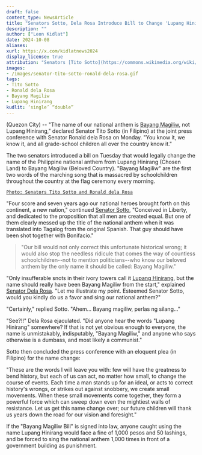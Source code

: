 ```yaml
---
draft: false
content_type: NewsArticle
title: "Senators Sotto, Dela Rosa Introduce Bill to Change 'Lupang Hinirang' to 'Bayang Magiliw'"
description: ""
author: ["Leon Kidlat"]
date: 2024-10-08
aliases:
xurl: https://x.com/kidlatnews2024
display_license: true
attribution: "Senators [Tito Sotto](https://commons.wikimedia.org/wiki/File:Tito_Sotto_III_(cropped).jpg) and [Ronald dela Rosa](https://commons.wikimedia.org/wiki/File:Ronald_dela_Rosa_073116.jpg) from Wikimedia."
images:
- /images/senator-tito-sotto-ronald-dela-rosa.gif
tags:
- Tito Sotto
- Ronald dela Rosa
- Bayang Magiliw
- Lupang Hinirang
kudlit: ‘single’ “double”
---
```

(Quezon City) -- "The name of our national anthem is [Bayang Magiliw](/tags/bayang-magiliw), not Lupang Hinirang," declared Senator Tito Sotto (in Filipino) at the joint press conference with Senator Ronald dela Rosa on Monday. "You know it, we know it, and all grade-school children all over the country know it."

The two senators introduced a bill on Tuesday that would legally change the name of the Philippine national anthem from Lupang Hinirang (Chosen Land) to Bayang Magiliw (Beloved Country). "Bayang Magiliw" are the first two words of the marching song that is massacred by schoolchildren throughout the country at the flag ceremony every morning.

[`Photo: Senators Tito Sotto and Ronald dela Rosa`](/images/senator-tito-sotto-ronald-dela-rosa.gif)

"Four score and seven years ago our national heroes brought forth on this continent, a new nation," continued [Senator Sotto](/tags/tito-sotto),  "Conceived in Liberty, and dedicated to the proposition that all men are created equal. But one of them clearly messed up the title of the national anthem when it was translated into Tagalog from the original Spanish. That guy should have been shot together with Bonifacio."

>"Our bill would not only correct this unfortunate historical wrong; it would also stop the needless ridicule that comes the way of countless schoolchildren--not to mention politicians--who know our beloved anthem by the only name it should be called: Bayang Magiliw."

"Only insufferable snots in their ivory towers call it [Lupang Hinirang](/tags/lupang-hinirang), but the name should really have been Bayang Magiliw from the start," explained [Senator Dela Rosa](/tags/ronald-dela-rosa). "Let me illustrate my point. Esteemed Senator Sotto, would you kindly do us a favor and sing our national anthem?"

"Certainly," replied Sotto. "Ahem... Bayang magiliw, perlas ng silang..."

"See?!!" Dela Rosa ejaculated. "Did anyone hear the words "Lupang Hinirang" somewhere? If that is not yet obvious enough to everyone, the name is unmistakably, indisputably, "Bayang Magiliw," and anyone who says otherwise is a dumbass, and most likely a communist."

Sotto then concluded the press conference with an eloquent plea (in Filipino) for the name change:

"These are the words I will leave you with: few will have the greatness to bend history, but each of us can act, no matter how small, to change the course of events. Each time a man stands up for an ideal, or acts to correct history's wrongs, or strikes out against snobbery, we create small movements. When these small movements come together, they form a powerful force which can sweep down even the mightiest walls of resistance. Let us get this name change over; our future children will thank us years down the road for our vision and foresight."

If the "Bayang Magiliw Bill" is signed into law, anyone caught using the name Lupang Hinirang would face a fine of 1,000 pesos and 50 lashings, and be forced to sing the national anthem 1,000 times in front of a government building as punishment.

